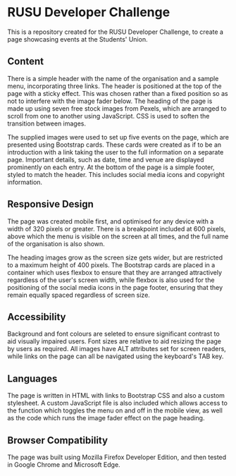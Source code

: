 # RUSU Developer Challenge

This is a repository created for the RUSU Developer Challenge, to create a page showcasing events at the Students' Union.

## Content

There is a simple header with the name of the organisation and a sample menu, incorporating three links. The header is positioned at the top of the page with a sticky effect.  This was chosen rather than a fixed position so as not to interfere with the image fader below. The heading of the page is made up using seven free stock images from Pexels, which are arranged to scroll from one to another using JavaScript. CSS is used to soften the transition between images.

The supplied images were used to set up five events on the page, which are presented using Bootstrap cards. These cards were created as if to be an introduction with a link taking the user to the full information on a separate page. Important details, such as date, time and venue are displayed prominently on each entry.  At the bottom of the page is a simple footer, styled to match the header. This includes social media icons and copyright information.

## Responsive Design

The page was created mobile first, and optimised for any device with a width of 320 pixels or greater. There is a breakpoint included at 600 pixels, above which the menu is visible on the screen at all times, and the full name of the organisation is also shown.

The heading images grow as the screen size gets wider, but are restricted to a maximum height of 400 pixels. The Bootstrap cards are placed in a container which uses flexbox to ensure that they are arranged attractively regardless of the user's screen width, while flexbox is also used for the positioning of the social media icons in the page footer, ensuring that they remain equally spaced regardless of screen size.

## Accessibility

Background and font colours are seleted to ensure significant contrast to aid visually impaired users. Font sizes are relative to aid resizing the page by users as required. All images have ALT attributes set for screen readers, while links on the page can all be navigated using the keyboard's TAB key.

## Languages

The page is written in HTML with links to Bootstrap CSS and also a custom stylesheet. A custom JavaScript file is also included which allows access to the function which toggles the menu on and off in the mobile view, as well as the code which runs the image fader effect on the page heading.

## Browser Compatibility

The page was built using Mozilla Firefox Developer Edition, and then tested in Google Chrome and Microsoft Edge.
